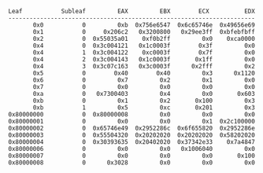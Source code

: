     Leaf           Subleaf         EAX         EBX        ECX          EDX
    ----------------------------------------------------------------------
           0x0           0         0xb  0x756e6547  0x6c65746e  0x49656e69
           0x1           0     0x206c2   0x3200800   0x29ee3ff  0xbfebfbff
           0x2           0  0x55035a01    0xf0b2ff         0x0    0xca0000
           0x4           0  0x3c004121   0x1c0003f        0x3f         0x0
           0x4           1  0x3c004122    0xc0003f        0x7f         0x0
           0x4           2  0x3c004143   0x1c0003f       0x1ff         0x0
           0x4           3  0x3c07c163   0x3c0003f      0x2fff         0x2
           0x5           0        0x40        0x40         0x3      0x1120
           0x6           0         0x7         0x2         0x1         0x0
           0x7           0         0x0         0x0         0x0         0x0
           0xa           0   0x7300403         0x4         0x0       0x603
           0xb           0         0x1         0x2       0x100         0x3
           0xb           1         0x5         0xc       0x201         0x3
    0x80000000           0  0x80000008         0x0         0x0         0x0
    0x80000001           0         0x0         0x0         0x1  0x2c100000
    0x80000002           0  0x65746e49  0x2952286c  0x6f655820  0x2952286e
    0x80000003           0  0x55504320  0x20202020  0x20202020  0x58202020
    0x80000004           0  0x30393635  0x20402020  0x37342e33    0x7a4847
    0x80000006           0         0x0         0x0   0x1006040         0x0
    0x80000007           0         0x0         0x0         0x0       0x100
    0x80000008           0      0x3028         0x0         0x0         0x0
